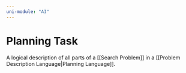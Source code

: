 ```yaml
---
uni-module: "AI"
---
```


# Planning Task

A logical description of all parts of a [[Search Problem]] in a [[Problem Description Language|Planning Language]].
